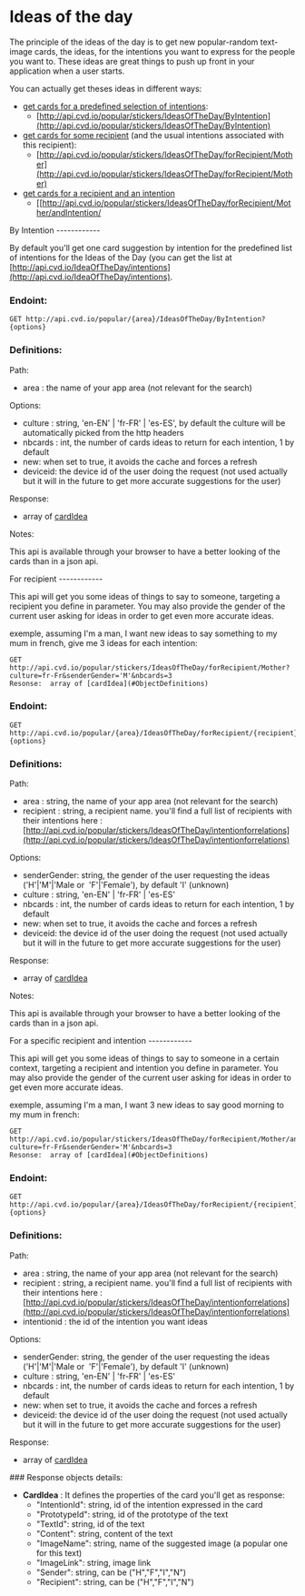 # Ideas of the day

The principle of the ideas of the day is to get new popular-random text-image cards, the ideas, for the intentions you want to express for the people you want to.
These ideas are great things to push up front in your application when a user starts.

You can actually get theses ideas in different ways:

* [get cards for a predefined selection of intentions](#ByIntention):
  * [http://api.cvd.io/popular/stickers/IdeasOfTheDay/ByIntention](http://api.cvd.io/popular/stickers/IdeasOfTheDay/ByIntention)
* [get cards for some recipient](#ForRecipient) (and the usual intentions associated with this recipient):
  * [http://api.cvd.io/popular/stickers/IdeasOfTheDay/forRecipient/Mother](http://api.cvd.io/popular/stickers/IdeasOfTheDay/forRecipient/Mother)
* [get cards for a recipient and an intention](#ForIntentionAndRecipient)
  * [[http://api.cvd.io/popular/stickers/IdeasOfTheDay/forRecipient/Mother/andIntention/
  
<a name="ByIntention">
By Intention
------------
 
 By default you'll get one card suggestion by intention for the predefined list of intentions for the Ideas of the Day (you can get the list
 at [http://api.cvd.io/IdeaOfTheDay/intentions](http://api.cvd.io/IdeaOfTheDay/intentions).
 
### Endoint:
 
    GET http://api.cvd.io/popular/{area}/IdeasOfTheDay/ByIntention?{options}
    
### Definitions:

Path:

* area : the name of your app area (not relevant for the search)
    
Options: 

* culture : string, 'en-EN' | 'fr-FR' | 'es-ES', by default the culture will be automatically picked from the http headers
* nbcards : int, the number of cards ideas to return for each intention, 1 by default
* new: when set to true, it avoids the cache and forces a refresh
* deviceid: the device id of the user doing the request (not used actually but it will in the future to get more accurate suggestions for the user)
 
Response:

* array of [cardIdea](#ObjectDefinitions)

Notes:

This api is available through your browser to have a better looking of the cards than in a json api.



<a name="ForRecipient">
For recipient
------------

This api will get you some ideas of things to say to someone, targeting a recipient you define in parameter. You may also provide the gender
of the current user asking for ideas in order to get even more accurate ideas.

exemple, assuming I'm a man, I want new ideas to say something to my mum in french, give me 3 ideas for each intention:

    GET http://api.cvd.io/popular/stickers/IdeasOfTheDay/forRecipient/Mother?culture=fr-Fr&senderGender='M'&nbcards=3
    Resonse:  array of [cardIdea](#ObjectDefinitions)
    
### Endoint:
 
    GET http://api.cvd.io/popular/{area}/IdeasOfTheDay/forRecipient/{recipient}?{options}
    
### Definitions:

Path:

* area : string, the name of your app area (not relevant for the search)
* recipient : string, a recipient name. you'll find a full list of recipients with their intentions here : [http://api.cvd.io/popular/stickers/IdeasOfTheDay/intentionforrelations](http://api.cvd.io/popular/stickers/IdeasOfTheDay/intentionforrelations)
 
Options: 

* senderGender: string, the gender of the user requesting the ideas ('H'|'M'|'Male  or  'F'|'Female'), by default 'I' (unknown)
* culture : string, 'en-EN' | 'fr-FR' | 'es-ES'
* nbcards : int, the number of cards ideas to return for each intention, 1 by default
* new: when set to true, it avoids the cache and forces a refresh
* deviceid: the device id of the user doing the request (not used actually but it will in the future to get more accurate suggestions for the user)

Response:

* array of [cardIdea](#ObjectDefinitions)
 

Notes:

This api is available through your browser to have a better looking of the cards than in a json api.


<a name="ForIntentionAndRecipient">
For a specific recipient and intention
------------

This api will get you some ideas of things to say to someone in a certain context, targeting a recipient and intention you define in parameter. You may also provide the gender of the current user asking for ideas in order to get even more accurate ideas.

exemple, assuming I'm a man, I want 3 new ideas to say good morning to my mum in french:

    GET http://api.cvd.io/popular/stickers/IdeasOfTheDay/forRecipient/Mother/andIntention/030FD0?culture=fr-Fr&senderGender='M'&nbcards=3
    Resonse:  array of [cardIdea](#ObjectDefinitions)
    
### Endoint:
 
    GET http://api.cvd.io/popular/{area}/IdeasOfTheDay/forRecipient/{recipient}/andIntention/{intentionId}?{options}
    
### Definitions:

Path:

* area : string, the name of your app area (not relevant for the search)
* recipient : string, a recipient name. you'll find a full list of recipients with their intentions here : [http://api.cvd.io/popular/stickers/IdeasOfTheDay/intentionforrelations](http://api.cvd.io/popular/stickers/IdeasOfTheDay/intentionforrelations)
* intentionid : the id of the intention you want ideas
 
Options: 

* senderGender: string, the gender of the user requesting the ideas ('H'|'M'|'Male  or  'F'|'Female'), by default 'I' (unknown)
* culture : string, 'en-EN' | 'fr-FR' | 'es-ES'
* nbcards : int, the number of cards ideas to return for each intention, 1 by default
* new: when set to true, it avoids the cache and forces a refresh
* deviceid: the device id of the user doing the request (not used actually but it will in the future to get more accurate suggestions for the user)

Response:

* array of [cardIdea](#ObjectDefinitions)
 
<a name="ObjectDefinitions">
### Response objects details:

- **CardIdea** : It defines the properties of the card you'll get as response:
     -  "IntentionId": string, id of the intention expressed in the card
     - "PrototypeId": string, id of the prototype of the text
     - "TextId": string, id of the text
     - "Content": string, content of the text
     - "ImageName": string, name of the suggested image (a popular one for this text)
     - "ImageLink": string, image link
     - "Sender": string, can be ("H","F","I","N")
     - "Recipient": string, can be ("H","F","I","N")

      
